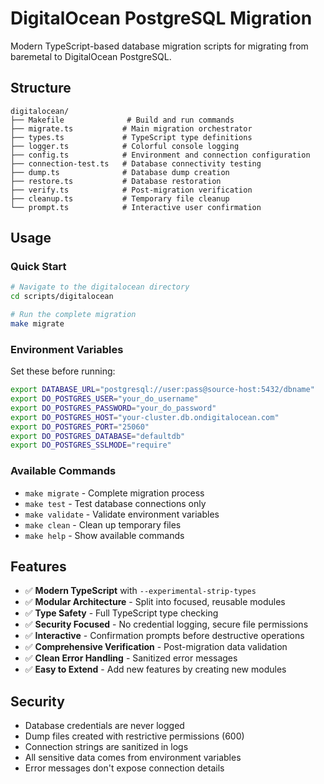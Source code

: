 # DigitalOcean PostgreSQL Migration

Modern TypeScript-based database migration scripts for migrating from baremetal to DigitalOcean PostgreSQL.

## Structure

```text
digitalocean/
├── Makefile              # Build and run commands
├── migrate.ts           # Main migration orchestrator
├── types.ts             # TypeScript type definitions
├── logger.ts            # Colorful console logging
├── config.ts            # Environment and connection configuration
├── connection-test.ts   # Database connectivity testing
├── dump.ts              # Database dump creation
├── restore.ts           # Database restoration
├── verify.ts            # Post-migration verification
├── cleanup.ts           # Temporary file cleanup
└── prompt.ts            # Interactive user confirmation
```

## Usage

### Quick Start
```bash
# Navigate to the digitalocean directory
cd scripts/digitalocean

# Run the complete migration
make migrate
```

### Environment Variables
Set these before running:
```bash
export DATABASE_URL="postgresql://user:pass@source-host:5432/dbname"
export DO_POSTGRES_USER="your_do_username"
export DO_POSTGRES_PASSWORD="your_do_password"
export DO_POSTGRES_HOST="your-cluster.db.ondigitalocean.com"
export DO_POSTGRES_PORT="25060"
export DO_POSTGRES_DATABASE="defaultdb"
export DO_POSTGRES_SSLMODE="require"
```

### Available Commands
- `make migrate` - Complete migration process
- `make test` - Test database connections only
- `make validate` - Validate environment variables
- `make clean` - Clean up temporary files
- `make help` - Show available commands

## Features

- ✅ **Modern TypeScript** with `--experimental-strip-types`
- ✅ **Modular Architecture** - Split into focused, reusable modules
- ✅ **Type Safety** - Full TypeScript type checking
- ✅ **Security Focused** - No credential logging, secure file permissions
- ✅ **Interactive** - Confirmation prompts before destructive operations
- ✅ **Comprehensive Verification** - Post-migration data validation
- ✅ **Clean Error Handling** - Sanitized error messages
- ✅ **Easy to Extend** - Add new features by creating new modules

## Security

- Database credentials are never logged
- Dump files created with restrictive permissions (600)
- Connection strings are sanitized in logs
- All sensitive data comes from environment variables
- Error messages don't expose connection details
